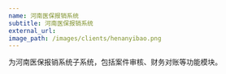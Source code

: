 ```yaml
---
name: 河南医保报销系统
subtitle: 河南医保报销系统
external_url: 
image_path: /images/clients/henanyibao.png
---
```


为河南医保报销系统子系统，包括案件审核、财务对账等功能模块。
